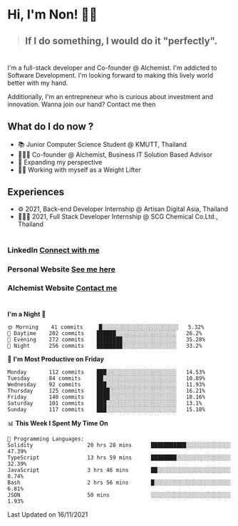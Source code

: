 # Hi, I'm Non! 🖐🏻

> ## If I do something, I would do it "perfectly".

#

I'm a full-stack developer and Co-founder @ Alchemist. I'm addicted to Software Development. I'm looking forward to making this lively world better with my hand.

Additionally, I'm an entrepreneur who is curious about investment and innovation. Wanna join our hand? Contact me then

## What do I do now ?

- 📚 Junior Computer Science Student @ KMUTT, Thailand
- 🧑🏻‍💻 Co-founder @ Alchemist, Business IT Solution Based Advisor
- 🌈 Expanding my perspective
- 🏋🏻 Working with myself as a Weight Lifter

## Experiences

- ⚙️ 2021, Back-end Developer Internship @ Artisan Digital Asia, Thailand
- 🧑🏻‍💻 2021, Full Stack Developer Internship @ SCG Chemical Co.Ltd., Thailand

#

### LinkedIn [Connect with me](https://www.linkedin.com/in/non-nontra/)

### Personal Website [See me here](https://nonnontra.com/)

### Alchemist Website [Contact me](https://alchemist-softwarehouse.co/)

#

<!--START_SECTION:waka-->
**I'm a Night 🦉** 

```text
🌞 Morning    41 commits     █░░░░░░░░░░░░░░░░░░░░░░░░   5.32% 
🌆 Daytime    202 commits    ██████░░░░░░░░░░░░░░░░░░░   26.2% 
🌃 Evening    272 commits    ████████░░░░░░░░░░░░░░░░░   35.28% 
🌙 Night      256 commits    ████████░░░░░░░░░░░░░░░░░   33.2%

```
📅 **I'm Most Productive on Friday** 

```text
Monday       112 commits    ███░░░░░░░░░░░░░░░░░░░░░░   14.53% 
Tuesday      84 commits     ██░░░░░░░░░░░░░░░░░░░░░░░   10.89% 
Wednesday    92 commits     ███░░░░░░░░░░░░░░░░░░░░░░   11.93% 
Thursday     125 commits    ████░░░░░░░░░░░░░░░░░░░░░   16.21% 
Friday       140 commits    ████░░░░░░░░░░░░░░░░░░░░░   18.16% 
Saturday     101 commits    ███░░░░░░░░░░░░░░░░░░░░░░   13.1% 
Sunday       117 commits    ███░░░░░░░░░░░░░░░░░░░░░░   15.18%

```


📊 **This Week I Spent My Time On** 

```text
💬 Programming Languages: 
Solidity                 20 hrs 28 mins      ███████████░░░░░░░░░░░░░░   47.39% 
TypeScript               13 hrs 59 mins      ████████░░░░░░░░░░░░░░░░░   32.39% 
JavaScript               3 hrs 46 mins       ██░░░░░░░░░░░░░░░░░░░░░░░   8.74% 
Bash                     2 hrs 56 mins       █░░░░░░░░░░░░░░░░░░░░░░░░   6.81% 
JSON                     50 mins             ░░░░░░░░░░░░░░░░░░░░░░░░░   1.93%

```


 Last Updated on 16/11/2021
<!--END_SECTION:waka-->

